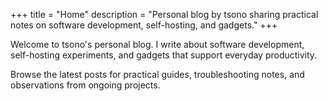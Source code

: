 +++
title = "Home"
description = "Personal blog by tsono sharing practical notes on software development, self-hosting, and gadgets."
+++

Welcome to tsono's personal blog. I write about software development, self-hosting experiments, and gadgets that support everyday productivity.

Browse the latest posts for practical guides, troubleshooting notes, and observations from ongoing projects.

